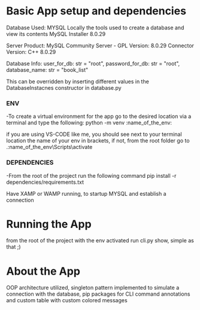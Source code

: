 # Basic App setup and dependencies
Database Used: MYSQL
Locally the tools used to create a database and view its contents
MySQL Installer 8.0.29 

Server 
Product: MySQL Community Server - GPL 
Version: 8.0.29 
Connector 
Version: C++ 8.0.29

Database Info:
user_for_db: str = "root",
password_for_db: str = "root",
database_name: str = "book_list"

This can be overridden by inserting different values in the DatabaseInstacnes constructor in database.py

### ENV
-To create a virtual environment for the app go to the desired location via a terminal and type the following:
python -m venv :name_of_the_env:

if you are using VS-CODE like me, you should see next to your terminal location the name of your env in brackets,
if not, from the root folder go to .\:name_of_the_env\Scripts\activate

### DEPENDENCIES
-From the root of the project run the following command
pip install -r dependencies/requirements.txt

Have XAMP or WAMP running, to startup MYSQL and establish a connection

# Running the App
from the root of the project with the env activated run cli.py show, simple as that ;)

# About the App
OOP architecture utilized, singleton pattern implemented to simulate a connection with the database,
pip packages for CLI command annotations and custom table with custom colored messages
